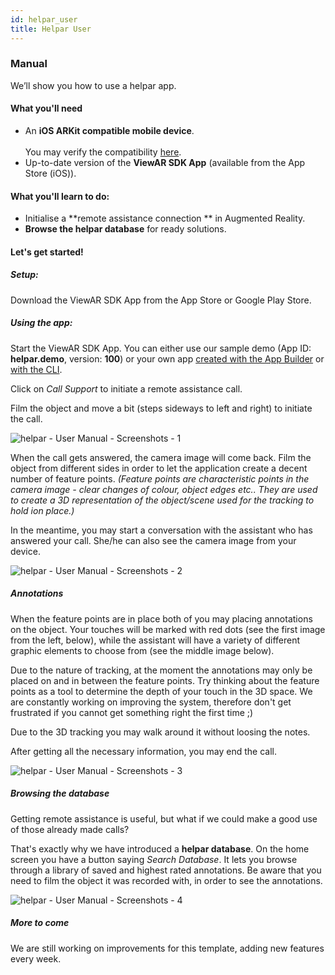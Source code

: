 ```yaml
---
id: helpar_user
title: Helpar User
---
```


### Manual

We’ll show you how to use a helpar app.

#### What you'll need

- An **iOS ARKit compatible mobile device**.  
  <br>You may verify the compatibility [here](/docs/sdk/advanced_guides/hardware).
- Up-to-date version of the **ViewAR SDK App** (available from the App Store (iOS)).

#### What you'll learn to do:

- Initialise a **remote assistance connection ** in Augmented Reality.
- **Browse the helpar database** for ready solutions.

#### Let's get started!

##### Setup:

Download the ViewAR SDK App from the App Store or Google Play Store.

##### Using the app:

Start the ViewAR SDK App. You can either use our sample demo (App ID: **helpar.demo**, version: **100**) or your own app [created with the App Builder](tutorials/helpar/app_builder) or [with the CLI](tutorials/helpar/cli).

Click on _Call Support_ to initiate a remote assistance call.

Film the object and move a bit (steps sideways to left and right) to initiate the call.

![helpar - User Manual - Screenshots - 1](assets/helpar%20-%20Tutorial%20-%201.jpg)

When the call gets answered, the camera image will come back. Film the object from different sides in order to let the application create a decent number of feature points. _(Feature points are characteristic points in the camera image - clear changes of colour, object edges etc.. They are used to create a 3D representation of the object/scene used for the tracking to hold ion place.)_

In the meantime, you may start a conversation with the assistant who has answered your call. She/he can also see the camera image from your device.

![helpar - User Manual - Screenshots - 2](assets/helpar%20-%20Tutorial%20-%202.jpg)

##### Annotations

When the feature points are in place both of you may placing annotations on the object. Your touches will be marked with red dots (see the first image from the left, below), while the assistant will have a variety of different graphic elements to choose from (see the middle image below).

Due to the nature of tracking, at the moment the annotations may only be placed on and in between the feature points. Try thinking about the feature points as a tool to determine the depth of your touch in the 3D space. We are constantly working on improving the system, therefore don't get frustrated if you cannot get something right the first time ;)

Due to the 3D tracking you may walk around it without loosing the notes.

After getting all the necessary information, you may end the call.

![helpar - User Manual - Screenshots - 3](assets/helpar%20-%20Tutorial%20-%203.jpg)

##### Browsing the database

Getting remote assistance is useful, but what if we could make a good use of those already made calls?

That's exactly why we have introduced a **helpar database**. On the home screen you have a button saying _Search Database_. It lets you browse through a library of saved and highest rated annotations. Be aware that you need to film the object it was recorded with, in order to see the annotations.

![helpar - User Manual - Screenshots - 4](assets/helpar%20-%20Tutorial%20-%204.jpg)

##### More to come

We are still working on improvements for this template, adding new features every week.
